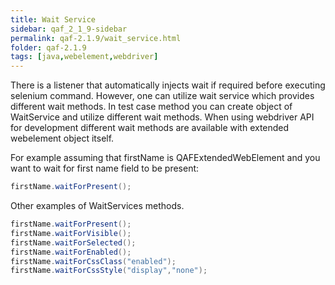 ```yaml
---
title: Wait Service
sidebar: qaf_2_1_9-sidebar
permalink: qaf-2.1.9/wait_service.html
folder: qaf-2.1.9
tags: [java,webelement,webdriver]
---
```


There is a listener that automatically injects wait if required before executing selenium command. However, one can utilize wait service which provides different wait methods. In test case method you can create object of WaitService and utilize different wait methods.
When using webdriver API for development different wait methods are available with extended webelement object itself.

 For example assuming that firstName is QAFExtendedWebElement and you want to wait for first name field to be present:
 
```java
firstName.waitForPresent();
```

Other examples of WaitServices methods.

```java
firstName.waitForPresent();
firstName.waitForVisible();
firstName.waitForSelected();
firstName.waitForEnabled();
firstName.waitForCssClass("enabled");
firstName.waitForCssStyle("display","none");
```

